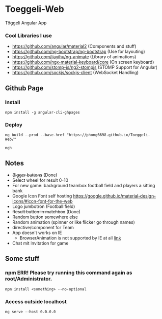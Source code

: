 # Toeggeli-Web
Töggeli Angular App

### Cool Libraries I use
- https://github.com/angular/material2 (Components and stuff)
- https://github.com/ng-bootstrap/ng-bootstrap (Use for layouting)
- https://github.com/jiayihu/ng-animate (Library of animations)
- https://github.com/ngx-material-keyboard/core (On screen keyboard)
- https://github.com/stomp-js/ng2-stompjs (STOMP Support for Angular)
- https://github.com/sockjs/sockjs-client (WebSocket Handling)


## Github Page
### Install
```
npm install -g angular-cli-ghpages
```
### Deploy
```
ng build --prod --base-href "https://phong6698.github.io/Toeggeli-Web/"
```
```
ngh
```

## Notes
- ~~Bigger buttons~~ (Done)
- Select wheel for result 0-10
- For new game: background teambox football field and players a sitting bank
- Google Icon Font self hosting https://google.github.io/material-design-icons/#icon-font-for-the-web
- Logo jumbotron (Football field)
- ~~Result button in matchbox~~ (Done)
- Random button somewhere else
- Random animation (spinner or like flicker go through names)
- directive/component for Team
- App doesn't works on IE
  - BrowserAnimation is not supported by IE at all [link](https://caniuse.com/#feat=web-animation)
- Chat mit Invitation for game




## Some stuff
### npm ERR! Please try running this command again as root/Administrator.
```
npm install <something> --no-optional
```

### Access outside localhost
```
ng serve --host 0.0.0.0
```
